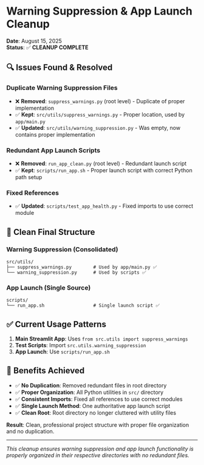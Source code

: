 # Warning Suppression & App Launch Cleanup

**Date**: August 15, 2025  
**Status**: ✅ **CLEANUP COMPLETE**

## 🔍 **Issues Found & Resolved**

### **Duplicate Warning Suppression Files**
- ❌ **Removed**: `suppress_warnings.py` (root level) - Duplicate of proper implementation
- ✅ **Kept**: `src/utils/suppress_warnings.py` - Proper location, used by `app/main.py`
- ✅ **Updated**: `src/utils/warning_suppression.py` - Was empty, now contains proper implementation

### **Redundant App Launch Scripts**
- ❌ **Removed**: `run_app_clean.py` (root level) - Redundant launch script
- ✅ **Kept**: `scripts/run_app.sh` - Proper launch script with correct Python path setup

### **Fixed References**
- ✅ **Updated**: `scripts/test_app_health.py` - Fixed imports to use correct module

## 📁 **Clean Final Structure**

### Warning Suppression (Consolidated)
```
src/utils/
├── suppress_warnings.py        # Used by app/main.py ✅
└── warning_suppression.py      # Used by scripts ✅
```

### App Launch (Single Source)
```
scripts/
└── run_app.sh                  # Single launch script ✅
```

## ✅ **Current Usage Patterns**

1. **Main Streamlit App**: Uses `from src.utils import suppress_warnings`
2. **Test Scripts**: Import `src.utils.warning_suppression`
3. **App Launch**: Use `scripts/run_app.sh` 

## 🎯 **Benefits Achieved**

- ✅ **No Duplication**: Removed redundant files in root directory
- ✅ **Proper Organization**: All Python utilities in `src/` directory
- ✅ **Consistent Imports**: Fixed all references to use correct modules
- ✅ **Single Launch Method**: One authoritative app launch script
- ✅ **Clean Root**: Root directory no longer cluttered with utility files

**Result**: Clean, professional project structure with proper file organization and no duplication.

---

*This cleanup ensures warning suppression and app launch functionality is properly organized in their respective directories with no redundant files.*
